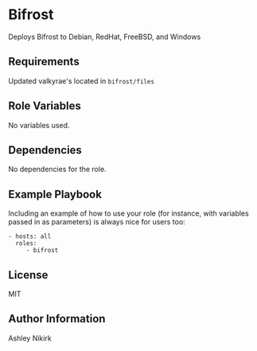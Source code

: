 Bifrost
=========

Deploys Bifrost to Debian, RedHat, FreeBSD, and Windows

Requirements
------------

Updated valkyrae's located in `bifrost/files`

Role Variables
--------------

No variables used.

Dependencies
------------

No dependencies for the role.

Example Playbook
----------------

Including an example of how to use your role (for instance, with variables passed in as parameters) is always nice for users too:

    - hosts: all
      roles:
         - bifrost

License
-------

MIT

Author Information
------------------

Ashley Nikirk
